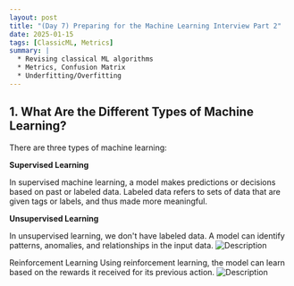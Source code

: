 ```yaml
---
layout: post
title: "(Day 7) Preparing for the Machine Learning Interview Part 2"
date: 2025-01-15
tags: [ClassicML, Metrics]
summary: |
  * Revising classical ML algorithms
  * Metrics, Confusion Matrix 
  * Underfitting/Overfitting
---
```


## 1. What Are the Different Types of Machine Learning?

There are three types of machine learning:

**Supervised Learning**

In supervised machine learning, a model makes predictions or decisions based on past or labeled data. Labeled data refers to sets of data that are given tags or labels, and thus made more meaningful.

**Unsupervised Learning**

In unsupervised learning, we don't have labeled data. A model can identify patterns, anomalies, and relationships in the input data.
![Description](/assets/images/posts/January/day-7/1-unsupervised_learning.avif)

Reinforcement Learning
Using reinforcement learning, the model can learn based on the rewards it received for its previous action.
![Description](/assets/images/posts/January/day-7/1-reinforcement_learning.avif)
